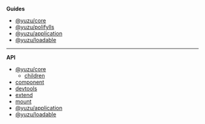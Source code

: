 **Guides**

- [@yuzu/core](packages/core/)
- [@yuzu/polifylls](packages/polyfills/)
- [@yuzu/application](packages/application/)
- [@yuzu/loadable](packages/loadable/)

---

**API**

- [@yuzu/core](packages/core/api/)
  - [children](packages/core/api/children)
 - [component](packages/core/api/component)
 - [devtools](packages/core/api/devtools)
 - [extend](packages/core/api/extend)
 - [mount](packages/core/api/mount)
- [@yuzu/application](packages/application/api/)
  <!-- @yuzu/application -->
- [@yuzu/loadable](packages/loadable/api/)
  <!-- @yuzu/loadable -->
